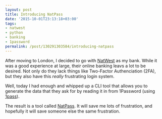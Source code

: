 ```yaml
---
layout: post
title: Introducing NatPass
date: '2015-10-01T23:13:18+03:00'
tags:
- natwest
- python
- banking
- 1password
permalink: /post/130291303584/introducing-natpass
---
```

After moving to London, I decided to go with [NatWest](http://www.natwest.com) as my bank. While it was a good experience at large, their online banking leavs a lot to be desired. Not only do they lack things like Two-Factor Authenciation (2FA), but they also have this _really_ frustrating login system.

Well, today I had enough and whipped up a CLI tool that allows you to generate the data that they ask for by reading it in from 1Password (using [1pass](https://pypi.python.org/pypi/1pass/0.2.1)).

The result is a tool called [NatPass](https://github.com/vpetersson/natpass). It will save me lots of frustration, and hopefully it will save someone else the same frustration.
